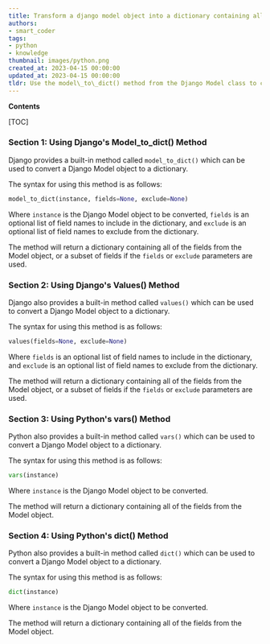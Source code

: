 ```yaml
---
title: Transform a django model object into a dictionary containing all its fields
authors:
- smart_coder
tags:
- python
- knowledge
thumbnail: images/python.png
created_at: 2023-04-15 00:00:00
updated_at: 2023-04-15 00:00:00
tldr: Use the model\_to\_dict() method from the Django Model class to convert a Django Model object to a dict with all of its fields intact.
---
```


**Contents**

[TOC]

### Section 1: Using Django's Model_to_dict() Method

Django provides a built-in method called `model_to_dict()` which can be used to convert a Django Model object to a dictionary.

The syntax for using this method is as follows:

```python
model_to_dict(instance, fields=None, exclude=None)
```

Where `instance` is the Django Model object to be converted, `fields` is an optional list of field names to include in the dictionary, and `exclude` is an optional list of field names to exclude from the dictionary.

The method will return a dictionary containing all of the fields from the Model object, or a subset of fields if the `fields` or `exclude` parameters are used.

### Section 2: Using Django's Values() Method

Django also provides a built-in method called `values()` which can be used to convert a Django Model object to a dictionary.

The syntax for using this method is as follows:

```python
values(fields=None, exclude=None)
```

Where `fields` is an optional list of field names to include in the dictionary, and `exclude` is an optional list of field names to exclude from the dictionary.

The method will return a dictionary containing all of the fields from the Model object, or a subset of fields if the `fields` or `exclude` parameters are used.

### Section 3: Using Python's vars() Method

Python also provides a built-in method called `vars()` which can be used to convert a Django Model object to a dictionary.

The syntax for using this method is as follows:

```python
vars(instance)
```

Where `instance` is the Django Model object to be converted.

The method will return a dictionary containing all of the fields from the Model object.

### Section 4: Using Python's dict() Method

Python also provides a built-in method called `dict()` which can be used to convert a Django Model object to a dictionary.

The syntax for using this method is as follows:

```python
dict(instance)
```

Where `instance` is the Django Model object to be converted.

The method will return a dictionary containing all of the fields from the Model object.
